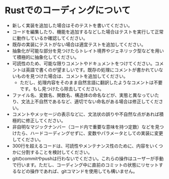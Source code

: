 # Rustでのコーディングについて
- 新しく実装を追加した場合はそのテストを書いてください。
- コードを編集したり、機能を追加するなどした場合はテストを実行して正常に動作しているか確認してください。
- 既存の実装にテストがない場合は適宜テストを追加してください。
- 抽象化が可能な部分を見つけたらトレイト境界やジェネリック型などを用いて積極的に抽象化してください。
- 可読性のため、可能な限りコメントやドキュメントをつけてください。コメントは英語で書くのが望ましいです。既存の処理にコメントが書かれていないものを見つけた場合は、コメントを追加してください。
    - ただし、処理内容をそのまま自然言語に翻訳したようなコメントは不要です。もし見つけたら除去してください。
- ファイル名、変数名、関数名、構造体の命名などが、実態と異なっていたり、文法上不自然であるなど、適切でない命名がある場合は修正してください。
- コメントやメッセージの表示などに、文法状の誤りや不自然な点があれば積極的に修正してください。
- 非自明なマジックナンバー（コード内で重要な意味を持つ定数）などを見つけたら、ハードコーディングせずに、変数やパラメータとしての実装に変更してください。
- 300行を超えるコードは、可読性やメンテナンス性のために、内容をいくつかに分割することを検討してください。
- gitのcommitやpushは行わないでください。これらの操作はユーザーが手動で行います。ただし、コーディング中に直前のコミットの状態にリセットするなどの操作であれば、gitコマンドを使用しても構いません。